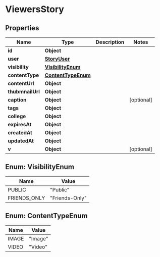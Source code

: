 

# ViewersStory


## Properties

| Name | Type | Description | Notes |
|------------ | ------------- | ------------- | -------------|
|**id** | **Object** |  |  |
|**user** | [**StoryUser**](StoryUser.md) |  |  |
|**visibility** | [**VisibilityEnum**](#VisibilityEnum) |  |  |
|**contentType** | [**ContentTypeEnum**](#ContentTypeEnum) |  |  |
|**contentUrl** | **Object** |  |  |
|**thubmnailUrl** | **Object** |  |  |
|**caption** | **Object** |  |  [optional] |
|**tags** | **Object** |  |  |
|**college** | **Object** |  |  |
|**expiresAt** | **Object** |  |  |
|**createdAt** | **Object** |  |  |
|**updatedAt** | **Object** |  |  |
|**v** | **Object** |  |  [optional] |



## Enum: VisibilityEnum

| Name | Value |
|---- | -----|
| PUBLIC | &quot;Public&quot; |
| FRIENDS_ONLY | &quot;Friends-Only&quot; |



## Enum: ContentTypeEnum

| Name | Value |
|---- | -----|
| IMAGE | &quot;Image&quot; |
| VIDEO | &quot;Video&quot; |



